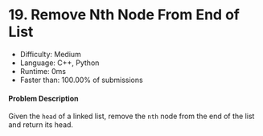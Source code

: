 # 19. Remove Nth Node From End of List
- Difficulty: Medium
- Language: C++, Python
- Runtime: 0ms
- Faster than: 100.00% of submissions

#### Problem Description
Given the `head` of a linked list, remove the `nth` node from the end of the list and return its head.